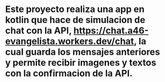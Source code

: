 # Este proyecto realiza una app en kotlin que hace de simulacion de chat con la API, https://chat.a46-evangelista.workers.dev/chat, la cual guarda los mensajes anteriores y permite recibir imagenes y textos con la confirmacion de la API. 
